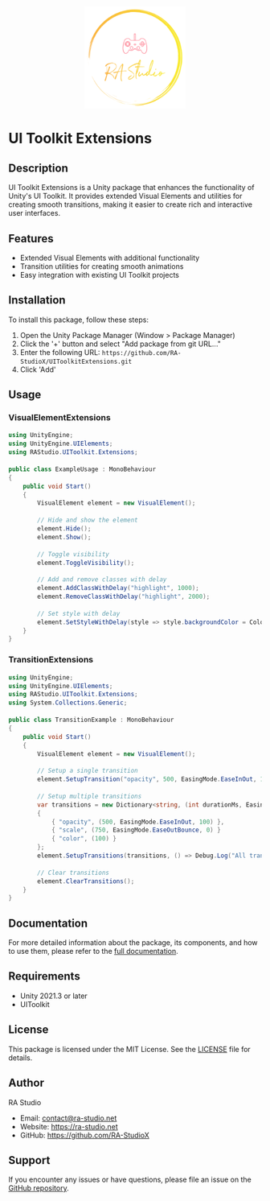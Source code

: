 <p align="center">
    <a href="https://ra-studio.net" target="_blank">
        <img src="Images/RAStudio-logo.svg" alt="RA Studio Logo" width="200"/>
    </a>
</p>

# UI Toolkit Extensions

## Description

UI Toolkit Extensions is a Unity package that enhances the functionality of Unity's UI Toolkit. It provides extended Visual Elements and utilities for creating smooth transitions, making it easier to create rich and interactive user interfaces.

## Features

- Extended Visual Elements with additional functionality
- Transition utilities for creating smooth animations
- Easy integration with existing UI Toolkit projects

## Installation

To install this package, follow these steps:

1. Open the Unity Package Manager (Window > Package Manager)
2. Click the '+' button and select "Add package from git URL..."
3. Enter the following URL: `https://github.com/RA-StudioX/UIToolkitExtensions.git`
4. Click 'Add'

## Usage

### VisualElementExtensions

```csharp
using UnityEngine;
using UnityEngine.UIElements;
using RAStudio.UIToolkit.Extensions;

public class ExampleUsage : MonoBehaviour
{
    public void Start()
    {
        VisualElement element = new VisualElement();

        // Hide and show the element
        element.Hide();
        element.Show();

        // Toggle visibility
        element.ToggleVisibility();

        // Add and remove classes with delay
        element.AddClassWithDelay("highlight", 1000);
        element.RemoveClassWithDelay("highlight", 2000);

        // Set style with delay
        element.SetStyleWithDelay(style => style.backgroundColor = Color.red, 1500);
    }
}
```

### TransitionExtensions

```csharp
using UnityEngine;
using UnityEngine.UIElements;
using RAStudio.UIToolkit.Extensions;
using System.Collections.Generic;

public class TransitionExample : MonoBehaviour
{
    public void Start()
    {
        VisualElement element = new VisualElement();

        // Setup a single transition
        element.SetupTransition("opacity", 500, EasingMode.EaseInOut, 100, () => Debug.Log("Transition complete"));

        // Setup multiple transitions
        var transitions = new Dictionary<string, (int durationMs, EasingMode? easingMode, int? delayMs)>
        {
            { "opacity", (500, EasingMode.EaseInOut, 100) },
            { "scale", (750, EasingMode.EaseOutBounce, 0) }
            { "color", (100) }
        };
        element.SetupTransitions(transitions, () => Debug.Log("All transitions complete"));

        // Clear transitions
        element.ClearTransitions();
    }
}
```

## Documentation

For more detailed information about the package, its components, and how to use them, please refer to the [full documentation](https://github.com/RA-StudioX/UIToolkitExtensions/blob/main/Documentation~/UIToolkitExtensions.md).

## Requirements

- Unity 2021.3 or later
- UIToolkit

## License

This package is licensed under the MIT License. See the [LICENSE](https://github.com/RA-StudioX/UIToolkitExtensions/blob/main/LICENSE.md) file for details.

## Author

RA Studio

- Email: contact@ra-studio.net
- Website: https://ra-studio.net
- GitHub: https://github.com/RA-StudioX

## Support

If you encounter any issues or have questions, please file an issue on the [GitHub repository](https://github.com/RA-StudioX/UIToolkitExtensions/issues).
